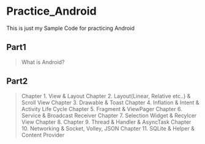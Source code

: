 # Practice_Android
This is just my Sample Code for practicing Android

## Part1
 > What is Android?

## Part2
 > Chapter 1. View & Layout
 > Chapter 2. Layout(Linear, Relative etc..) & Scroll View
 > Chapter 3. Drawable & Toast
 > Chapter 4. Inflation & Intent & Activity Life Cycle
 > Chapter 5. Fragment & ViewPager
 > Chapter 6. Service & Broadcast Receiver
 > Chapter 7. Selection Widget & Recylcer View
 > Chapter 8. 
 > Chapter 9. Thread & Handler & AsyncTask
 > Chapter 10. Networking & Socket, Volley, JSON
 > Chapter 11. SQLite & Helper & Content Provider
